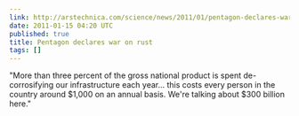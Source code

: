 ```yaml
---
link: http://arstechnica.com/science/news/2011/01/pentagon-declares-war-on-rust.ars?utm_source=rss&utm_medium=rss&utm_campaign=rss
date: 2011-01-15 04:20 UTC
published: true
title: Pentagon declares war on rust
tags: []
---
```


"More than three percent of the gross national product is spent de-corrosifying our infrastructure each year... this costs every person in the country around $1,000 on an annual basis. We're talking about $300 billion here."
